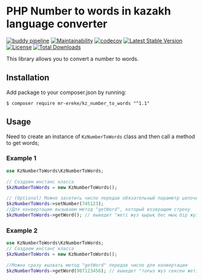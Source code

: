 # PHP Number to words in kazakh language converter

[![buddy pipeline](https://app.buddy.works/erdik96/kz-number-to-words/pipelines/pipeline/541636/badge.svg?token=254070929601413c774134c2188aabd78277fb545e544c8ee8599d9460691693 "buddy pipeline")](https://app.buddy.works/erdik96/kz-number-to-words/pipelines/pipeline/541636)
[![Maintainability](https://api.codeclimate.com/v1/badges/06893bf91038524b45d0/maintainability)](https://codeclimate.com/github/Mr-Ereke/kz_number_to_words/maintainability)
[![codecov](https://codecov.io/github/Mr-Ereke/kz_number_to_words/graph/badge.svg?token=2P5NHL94J5)](https://codecov.io/github/Mr-Ereke/kz_number_to_words)
[![Latest Stable Version](https://poser.pugx.org/mr-ereke/kz_number_to_words/v)](//packagist.org/packages/mr-ereke/kz_number_to_words)
[![License](https://poser.pugx.org/mr-ereke/kz_number_to_words/license)](//packagist.org/packages/mr-ereke/kz_number_to_words)
[![Total Downloads](https://poser.pugx.org/mr-ereke/kz_number_to_words/downloads)](//packagist.org/packages/mr-ereke/kz_number_to_words)


This library allows you to convert a number to words.

## Installation

Add package to your composer.json by running:

```
$ composer require mr-ereke/kz_number_to_words "^1.1"
```

## Usage

Need to create an instance of `KzNumberToWords` class and then call a method to get words;

### Example 1
```php
use KzNumberToWords\KzNumberToWords;

// Создаем инстанс класса 
$kzNumberToWords = new KzNumberToWords();

// (Optional) Можно засетить число передав обязательный параметр целочисленного типа (можно отрицательный) 
$kzNumberToWords->setNumber(745123);
//Для конвертации вызываем метод "getWord", который возвращем строку
$kzNumberToWords->getWord(); // выведет "жеті жүз қырық бес мың бір жүз жиырма үш"
```

### Example 2
```php
use KzNumberToWords\KzNumberToWords;
// Создаем инстанс класса
$kzNumberToWords = new KzNumberToWords();

//Можно сразу вызвать метод "getWord" передав число для конвертации
$kzNumberToWords->getWord(987123456); // выведет "тоғыз жүз сексен жеті миллион бір жүз жиырма үш мың төрт жүз елу алты"
```
